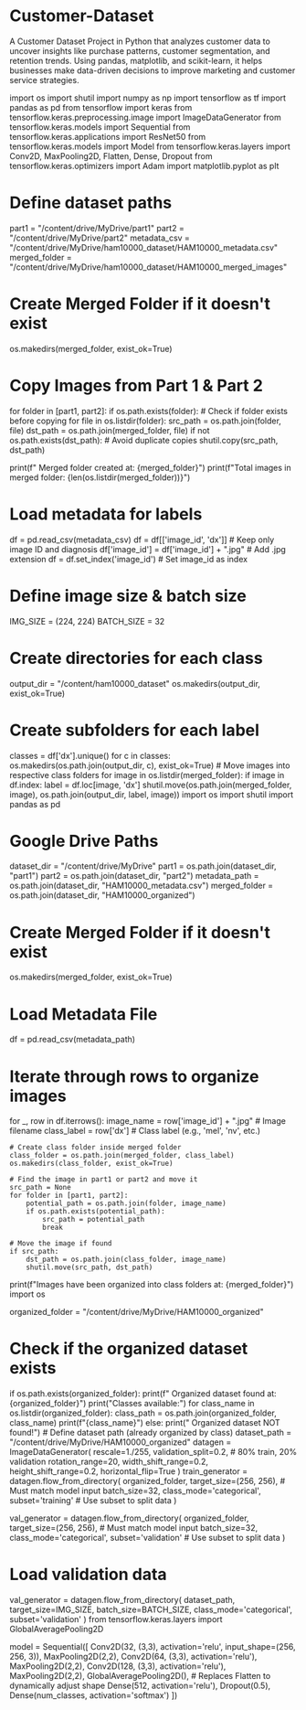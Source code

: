 # Customer-Dataset
A Customer Dataset Project in Python that analyzes customer data to uncover insights like purchase patterns, customer segmentation, and retention trends. Using pandas, matplotlib, and scikit-learn, it helps businesses make data-driven decisions to improve marketing and customer service strategies.

import os
import shutil
import numpy as np
import tensorflow as tf
import pandas as pd
from tensorflow import keras
from tensorflow.keras.preprocessing.image import ImageDataGenerator
from tensorflow.keras.models import Sequential
from tensorflow.keras.applications import ResNet50
from tensorflow.keras.models import Model
from tensorflow.keras.layers import Conv2D, MaxPooling2D, Flatten, Dense, Dropout
from tensorflow.keras.optimizers import Adam
import matplotlib.pyplot as plt
# Define dataset paths
part1 = "/content/drive/MyDrive/part1"
part2 = "/content/drive/MyDrive/part2"
metadata_csv = "/content/drive/MyDrive/ham10000_dataset/HAM10000_metadata.csv"
merged_folder = "/content/drive/MyDrive/ham10000_dataset/HAM10000_merged_images"

# Create Merged Folder if it doesn't exist
os.makedirs(merged_folder, exist_ok=True)

# Copy Images from Part 1 & Part 2
for folder in [part1, part2]:
    if os.path.exists(folder):  # Check if folder exists before copying
        for file in os.listdir(folder):
            src_path = os.path.join(folder, file)
            dst_path = os.path.join(merged_folder, file)
            if not os.path.exists(dst_path):  # Avoid duplicate copies
                shutil.copy(src_path, dst_path)

print(f" Merged folder created at: {merged_folder}")
print(f"Total images in merged folder: {len(os.listdir(merged_folder))}")
# Load metadata for labels
df = pd.read_csv(metadata_csv)
df = df[['image_id', 'dx']]  # Keep only image ID and diagnosis
df['image_id'] = df['image_id'] + ".jpg"  # Add .jpg extension
df = df.set_index('image_id')  # Set image_id as index
# Define image size & batch size
IMG_SIZE = (224, 224)
BATCH_SIZE = 32
# Create directories for each class
output_dir = "/content/ham10000_dataset"
os.makedirs(output_dir, exist_ok=True)
# Create subfolders for each label
classes = df['dx'].unique()
for c in classes:
    os.makedirs(os.path.join(output_dir, c), exist_ok=True)
    # Move images into respective class folders
for image in os.listdir(merged_folder):
    if image in df.index:
        label = df.loc[image, 'dx']
        shutil.move(os.path.join(merged_folder, image), os.path.join(output_dir, label, image))
import os
import shutil
import pandas as pd

# Google Drive Paths
dataset_dir = "/content/drive/MyDrive"
part1 = os.path.join(dataset_dir, "part1")
part2 = os.path.join(dataset_dir, "part2")
metadata_path = os.path.join(dataset_dir, "HAM10000_metadata.csv")
merged_folder = os.path.join(dataset_dir, "HAM10000_organized")

# Create Merged Folder if it doesn't exist
os.makedirs(merged_folder, exist_ok=True)

# Load Metadata File
df = pd.read_csv(metadata_path)

# Iterate through rows to organize images
for _, row in df.iterrows():
    image_name = row['image_id'] + ".jpg"  # Image filename
    class_label = row['dx']  # Class label (e.g., 'mel', 'nv', etc.)

    # Create class folder inside merged folder
    class_folder = os.path.join(merged_folder, class_label)
    os.makedirs(class_folder, exist_ok=True)

    # Find the image in part1 or part2 and move it
    src_path = None
    for folder in [part1, part2]:
        potential_path = os.path.join(folder, image_name)
        if os.path.exists(potential_path):
            src_path = potential_path
            break

    # Move the image if found
    if src_path:
        dst_path = os.path.join(class_folder, image_name)
        shutil.move(src_path, dst_path)

print(f"Images have been organized into class folders at: {merged_folder}")
import os

organized_folder = "/content/drive/MyDrive/HAM10000_organized"

# Check if the organized dataset exists
if os.path.exists(organized_folder):
    print(f" Organized dataset found at: {organized_folder}")
    print("Classes available:")
    for class_name in os.listdir(organized_folder):
        class_path = os.path.join(organized_folder, class_name)
        print(f"{class_name}")
else:
    print(" Organized dataset NOT found!")
    #  Define dataset path (already organized by class)
dataset_path = "/content/drive/MyDrive/HAM10000_organized"
datagen = ImageDataGenerator(
    rescale=1./255,
    validation_split=0.2,  # 80% train, 20% validation
    rotation_range=20,
    width_shift_range=0.2,
    height_shift_range=0.2,
    horizontal_flip=True
)
train_generator = datagen.flow_from_directory(
    organized_folder,
    target_size=(256, 256),  #  Must match model input
    batch_size=32,
    class_mode='categorical',
    subset='training'  # Use subset to split data
)

val_generator = datagen.flow_from_directory(
    organized_folder,
    target_size=(256, 256),  #  Must match model input
    batch_size=32,
    class_mode='categorical',
    subset='validation'  #  Use subset to split data
)
# Load validation data
val_generator = datagen.flow_from_directory(
    dataset_path,
    target_size=IMG_SIZE,
    batch_size=BATCH_SIZE,
    class_mode='categorical',
    subset='validation'
)
from tensorflow.keras.layers import GlobalAveragePooling2D

model = Sequential([
    Conv2D(32, (3,3), activation='relu', input_shape=(256, 256, 3)),
    MaxPooling2D(2,2),
    Conv2D(64, (3,3), activation='relu'),
    MaxPooling2D(2,2),
    Conv2D(128, (3,3), activation='relu'),
    MaxPooling2D(2,2),
    GlobalAveragePooling2D(),  #  Replaces Flatten to dynamically adjust shape
    Dense(512, activation='relu'),
    Dropout(0.5),
    Dense(num_classes, activation='softmax')
])

